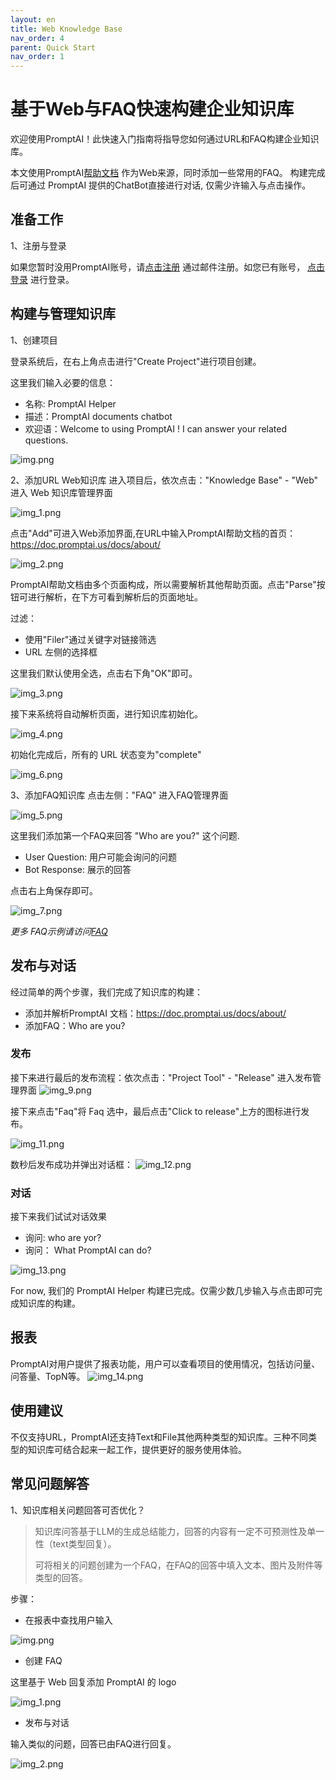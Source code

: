 ```yaml
---
layout: en
title: Web Knowledge Base
nav_order: 4
parent: Quick Start
nav_order: 1
---
```

# 基于Web与FAQ快速构建企业知识库
欢迎使用PromptAI！此快速入门指南将指导您如何通过URL和FAQ构建企业知识库。

本文使用PromptAI[帮助文档](https://doc.promptai.us/docs/about/) 作为Web来源，同时添加一些常用的FAQ。
构建完成后可通过 PromptAI 提供的ChatBot直接进行对话, 仅需少许输入与点击操作。

## 准备工作
1、注册与登录

如果您暂时没用PromptAI账号，请[点击注册](https://app.promptai.us/register) 通过邮件注册。如您已有账号， [点击登录](https://app.promptai.us/login) 进行登录。

  
## 构建与管理知识库
1、创建项目

登录系统后，在右上角点击进行"Create Project"进行项目创建。

这里我们输入必要的信息：
- 名称: PromptAI Helper
- 描述：PromptAI documents chatbot
- 欢迎语：Welcome to using PromptAI ! I can answer your related questions.

![img.png](/assets/images/quick_start/kb-01.png)

2、添加URL Web知识库
进入项目后，依次点击："Knowledge Base" - "Web" 进入 Web 知识库管理界面

![img_1.png](/assets/images/quick_start/kb-02.png)

点击"Add"可进入Web添加界面,在URL中输入PromptAI帮助文档的首页：https://doc.promptai.us/docs/about/

![img_2.png](/assets/images/quick_start/kb-03.png)

PromptAI帮助文档由多个页面构成，所以需要解析其他帮助页面。点击"Parse"按钮可进行解析，在下方可看到解析后的页面地址。

过滤：
- 使用"Filer"通过关键字对链接筛选
- URL 左侧的选择框


这里我们默认使用全选，点击右下角"OK"即可。

![img_3.png](/assets/images/quick_start/kb-04.png)

接下来系统将自动解析页面，进行知识库初始化。

![img_4.png](/assets/images/quick_start/kb-05.png)


初始化完成后，所有的 URL 状态变为"complete"

![img_6.png](/assets/images/quick_start/kb-06.png)

3、添加FAQ知识库
点击左侧："FAQ" 进入FAQ管理界面

![img_5.png](/assets/images/quick_start/kb-07.png)

这里我们添加第一个FAQ来回答 "Who are you?" 这个问题.

- User Question: 用户可能会询问的问题
- Bot  Response: 展示的回答

点击右上角保存即可。

![img_7.png](/assets/images/quick_start/kb-08.png)

*更多 FAQ示例请访问[FAQ](/docs/tutorial/faq/)*

## 发布与对话
经过简单的两个步骤，我们完成了知识库的构建：
- 添加并解析PromptAI 文档：https://doc.promptai.us/docs/about/
- 添加FAQ：Who are you?

### 发布
接下来进行最后的发布流程：依次点击："Project Tool" - "Release" 进入发布管理界面
![img_9.png](/assets/images/quick_start/kb-09.png)

接下来点击"Faq"将 Faq 选中，最后点击"Click to release"上方的图标进行发布。

![img_11.png](/assets/images/quick_start/kb-10.png)

数秒后发布成功并弹出对话框：
![img_12.png](/assets/images/quick_start/kb-11.png)

### 对话

接下来我们试试对话效果
- 询问: who are yor?
- 询问： What PromptAI can do?

![img_13.png](/assets/images/quick_start/kb-12.png)

For now, 我们的 PromptAI Helper 构建已完成。仅需少数几步输入与点击即可完成知识库的构建。
## 报表

PromptAI对用户提供了报表功能，用户可以查看项目的使用情况，包括访问量、问答量、TopN等。
![img_14.png](/assets/images/quick_start/kb-13.png)


## 使用建议
不仅支持URL，PromptAI还支持Text和File其他两种类型的知识库。三种不同类型的知识库可结合起来一起工作，提供更好的服务使用体验。

## 常见问题解答

1、知识库相关问题回答可否优化？
> 知识库问答基于LLM的生成总结能力，回答的内容有一定不可预测性及单一性（text类型回复）。
> 
> 可将相关的问题创建为一个FAQ，在FAQ的回答中填入文本、图片及附件等类型的回答。

步骤：

- 在报表中查找用户输入

![img.png](/assets/images/quick_start/kb-14.png)

- 创建 FAQ

这里基于 Web 回复添加 PromptAI 的 logo

![img_1.png](/assets/images/quick_start/kb-15.png)

- 发布与对话

输入类似的问题，回答已由FAQ进行回复。

![img_2.png](/assets/images/quick_start/kb-16.png)
